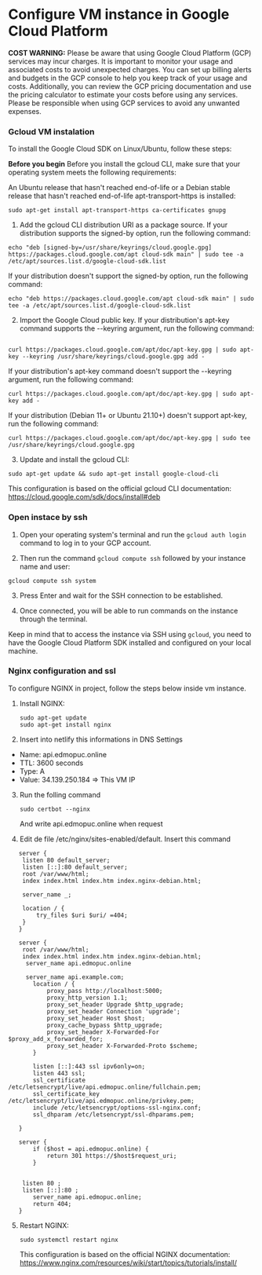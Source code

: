 # **Configure VM instance in Google Cloud Platform**
**COST WARNING:** Please be aware that using Google Cloud Platform (GCP) services may incur charges. It is important to monitor your usage and associated costs to avoid unexpected charges. You can set up billing alerts and budgets in the GCP console to help you keep track of your usage and costs. Additionally, you can review the GCP pricing documentation and use the pricing calculator to estimate your costs before using any services. Please be responsible when using GCP services to avoid any unwanted expenses.

### **Gcloud VM instalation**

To install the Google Cloud SDK on Linux/Ubuntu, follow these steps:

**Before you begin** 
Before you install the gcloud CLI, make sure that your operating system meets the following requirements:

An Ubuntu release that hasn't reached end-of-life or a Debian stable release that hasn't reached end-of-life
apt-transport-https is installed:

```
sudo apt-get install apt-transport-https ca-certificates gnupg
```

1. Add the gcloud CLI distribution URI as a package source. If your distribution supports the signed-by option, run the following command:
```
echo "deb [signed-by=/usr/share/keyrings/cloud.google.gpg] https://packages.cloud.google.com/apt cloud-sdk main" | sudo tee -a /etc/apt/sources.list.d/google-cloud-sdk.list
```

If your distribution doesn't support the signed-by option, run the following command:

```
echo "deb https://packages.cloud.google.com/apt cloud-sdk main" | sudo tee -a /etc/apt/sources.list.d/google-cloud-sdk.list
```

2. Import the Google Cloud public key. If your distribution's apt-key command supports the --keyring argument, run the following command:
```

curl https://packages.cloud.google.com/apt/doc/apt-key.gpg | sudo apt-key --keyring /usr/share/keyrings/cloud.google.gpg add -
```
If your distribution's apt-key command doesn't support the --keyring argument, run the following command:

```
curl https://packages.cloud.google.com/apt/doc/apt-key.gpg | sudo apt-key add -
```

If your distribution (Debian 11+ or Ubuntu 21.10+) doesn't support apt-key, run the following command:
```
curl https://packages.cloud.google.com/apt/doc/apt-key.gpg | sudo tee /usr/share/keyrings/cloud.google.gpg
```

3. Update and install the gcloud CLI:
```
sudo apt-get update && sudo apt-get install google-cloud-cli
```
This configuration is based on the official gcloud CLI documentation: https://cloud.google.com/sdk/docs/install#deb

### **Open instace by ssh**
1. Open your operating system's terminal and run the `gcloud auth login` command to log in to your GCP account.

2. Then run the command `gcloud compute ssh` followed by your instance name and user:

```
gcloud compute ssh system
```

3. Press Enter and wait for the SSH connection to be established.

4. Once connected, you will be able to run commands on the instance through the terminal.

Keep in mind that to access the instance via SSH using `gcloud`, you need to have the Google Cloud Platform SDK installed and configured on your local machine.

### **Nginx configuration and ssl**

To configure NGINX in project, follow the steps below inside vm instance.

1. Install NGINX:

   ```
   sudo apt-get update
   sudo apt-get install nginx
   ```

2. Insert into netlify this informations in DNS Settings

 - Name: api.edmopuc.online
 - TTL: 3600 seconds
 - Type: A
 - Value: 34.139.250.184 => This VM IP

3. Run the folling command
   ```
   sudo certbot --nginx
   ```

   And write api.edmopuc.online when request

  

4. Edit de file /etc/nginx/sites-enabled/default. Insert this command
```
   server {
   	listen 80 default_server;
   	listen [::]:80 default_server;
   	root /var/www/html;
   	index index.html index.htm index.nginx-debian.html;

   	server_name _;

   	location / {
   		try_files $uri $uri/ =404;
   	}
   }

   server {
   	root /var/www/html;
   	index index.html index.htm index.nginx-debian.html;
     server_name api.edmopuc.online

     server_name api.example.com;
       location / {
           proxy_pass http://localhost:5000;
           proxy_http_version 1.1;
           proxy_set_header Upgrade $http_upgrade;
           proxy_set_header Connection 'upgrade';
           proxy_set_header Host $host;
           proxy_cache_bypass $http_upgrade;
           proxy_set_header X-Forwarded-For $proxy_add_x_forwarded_for;
           proxy_set_header X-Forwarded-Proto $scheme;
       }

       listen [::]:443 ssl ipv6only=on;
       listen 443 ssl;
       ssl_certificate /etc/letsencrypt/live/api.edmopuc.online/fullchain.pem;
       ssl_certificate_key /etc/letsencrypt/live/api.edmopuc.online/privkey.pem;
       include /etc/letsencrypt/options-ssl-nginx.conf;
       ssl_dhparam /etc/letsencrypt/ssl-dhparams.pem;

   }

   server {
       if ($host = api.edmopuc.online) {
           return 301 https://$host$request_uri;
       }


   	listen 80 ;
   	listen [::]:80 ;
       server_name api.edmopuc.online;
       return 404;
   }

```

5. Restart NGINX:

   ```
   sudo systemctl restart nginx
   ```

   This configuration is based on the official NGINX documentation: https://www.nginx.com/resources/wiki/start/topics/tutorials/install/
 
